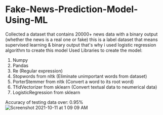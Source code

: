 # Fake-News-Prediction-Model-Using-ML
Collected a dataset that contains 20000+ news data with a binary output (whether the news is a real one or fake)
this is a label dataset that means supervised learning & binary output that's why i used logistic regression algorithm to
create this model
Used Libraries to create the model:
1) Numpy
2) Pandas
3) Re (Regular expression)
4) Stopwords from nltk (Eliminate unimportant words from dataset)
5) PorterStemmer from nltk (Convert a word to its root word)
6) TfidVectorizer from sklearn (Convert textual data to neumerical data)
7) LogisticRegression from sklearn

Accuracy of testing data over: 0.95%
![Screenshot 2021-10-11 at 1 09 09 AM](https://user-images.githubusercontent.com/56561463/136710068-dd067fe7-3d69-42a0-84f5-59b5b2eb47f2.png)
